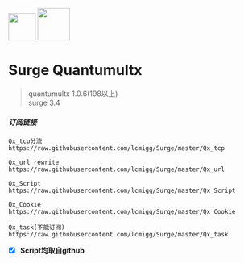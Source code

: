 <img src="https://i.loli.net/2020/02/26/EqO18PQXjpkCsh4.jpg" width="54">   <img src="https://i.loli.net/2020/02/26/tEqzog3kIRWANVL.jpg" width="64">  
# Surge Quantumultx  

>quantumultx 1.0.6(198以上)  
surge 3.4  

#### *订阅链接*
```properties
Qx_tcp分流
https://raw.githubusercontent.com/lcmigg/Surge/master/Qx_tcp

Qx_url rewrite
https://raw.githubusercontent.com/lcmigg/Surge/master/Qx_url

Qx_Script
https://raw.githubusercontent.com/lcmigg/Surge/master/Qx_Script

Qx_Cookie
https://raw.githubusercontent.com/lcmigg/Surge/master/Qx_Cookie

Qx_task(不能订阅)
https://raw.githubusercontent.com/lcmigg/Surge/master/Qx_task
```

- [x] **Script均取自github**
